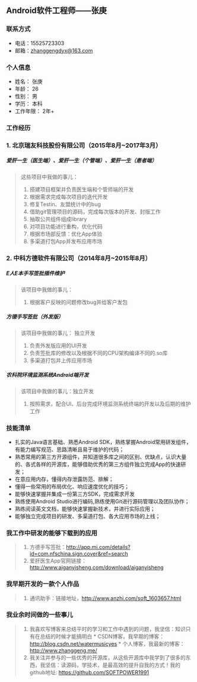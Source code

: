 ## Android软件工程师——张庚

### 联系方式
* 电话：15525723303
* 邮箱：zhanggengdyx@163.com 

### 个人信息
* 姓名： 张庚
* 年龄： 26
* 性别： 男
* 学历： 本科
* 工作年限： 2年+

### 工作经历

### 1. 北京瑞友科技股份有限公司（2015年8月~2017年3月）

##### 爱肝一生（医生端）、爱肝一生（个管端）、爱肝一生（患者端）

> 这些项目中我做的事儿：
> 1. 搭建项目框架并负责医生端和个管师端的开发
> 2. 根据需求完成每次项目的迭代开发
> 3. 修复Testin、友盟统计中的bug
> 4. 借助git管理项目的源码，完成每次版本的开发、封版工作
> 5. 抽取公共组件组成library
> 6. 对项目功能进行重构，优化代码
> 7. 根据市场部反馈：优化App体验
> 8. 多渠道打包App并发布应用市场

### 2. 中科方德软件有限公司（2014年8月~2015年8月）

##### E人E本手写签批插件维护
> 该项目中我做的事儿：
> 1. 根据客户反映的问题修改bug并给客户发包

##### 方德手写签批（外发版）
> 该项目中我做的事儿： 独立开发
> 1. 负责外发版应用的UI开发
> 2. 负责签批库的修改以及根据不同的CPU架构编译不同的.so库
> 3. 多渠道打包并上传应用市场

##### 农科院环境监测系统Android端开发

> 该项目中我做的事儿：独立开发
> 1. 按照需求，配合UI、后台完成环境监测系统终端的开发以及后期的维护工作

### 技能清单
* 扎实的Java语言基础、熟悉Android SDK，熟练掌握Android常用研发组件，有能力编写规范、思路清晰且易于维护的代码；
* 熟悉常用的第三方开源组件，并知道很多库之间的区别、优缺点，认识大量的、各式各样的开源库，能够借助优秀的第三方组件独立完成App的快速研发；
* 在意应用内存，懂得内存泄露防范、排解；
* 懂得一些常用的布局优化、响应速度优化的技巧；
* 能够快速掌握并集成一份第三方SDK，完成需求开发
* 熟练使用Android Studio进行编码,熟练使用Git进行源码管理以及团队协作；
* 熟练阅读英文文档，能够快速掌握新技术，并进行实际应用；
* 能够独立完成项目的研发、多渠道打包、各大应用市场的上线；

### 我工作中研发的能够下载到的应用
> 1. 方德手写签批：http://app.mi.com/details?id=com.nfschina.sign.cover&ref=search
> 2. 爱肝医生App官网链接：http://www.aiganyisheng.com/download/aiganyisheng

### 我早期开发的一款个人作品
> 1. 通讯助手：链接地址，http://www.anzhi.com/soft_1603657.html

### 我业余时间做的一些事儿
> 1. 我喜欢写博客来总结平时的学习和工作中遇到的问题，我坚信：知识只有在总结的时候才能搞明白
	 * CSDN博客，我早期的博客：http://blog.csdn.net/watermusicyes
	 * 个人博客，我最新的博客：http://www.zhanggeng.me/
> 2. 我关注并参与的一些优秀的开源库，从这些开源库中我学到了很多的东西，我坚信：读源码，学技术，是最高效的提升自我的方式！我的github地址: https://github.com/SOFTPOWER1991

